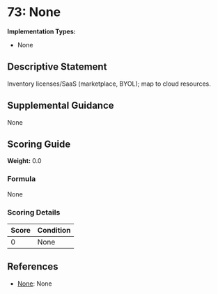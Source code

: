# 73: None

**Implementation Types:**
- None

## Descriptive Statement

Inventory licenses/SaaS (marketplace, BYOL); map to cloud resources.

## Supplemental Guidance

None

## Scoring Guide

**Weight:** 0.0

### Formula

None

### Scoring Details

| Score | Condition |
| ----- | --------- |
| 0 | None |

## References

- [None](None): None

